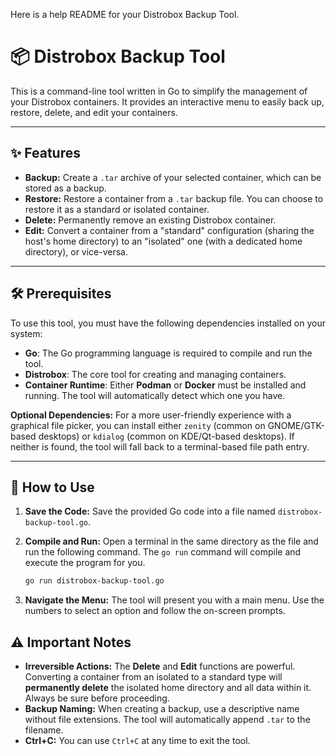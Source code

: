 Here is a help README for your Distrobox Backup Tool.

# 📦 Distrobox Backup Tool

This is a command-line tool written in Go to simplify the management of your Distrobox containers. It provides an interactive menu to easily back up, restore, delete, and edit your containers.

-----

## ✨ Features

  * **Backup:** Create a `.tar` archive of your selected container, which can be stored as a backup.
  * **Restore:** Restore a container from a `.tar` backup file. You can choose to restore it as a standard or isolated container.
  * **Delete:** Permanently remove an existing Distrobox container.
  * **Edit:** Convert a container from a "standard" configuration (sharing the host's home directory) to an "isolated" one (with a dedicated home directory), or vice-versa.

-----

## 🛠️ Prerequisites

To use this tool, you must have the following dependencies installed on your system:

  * **Go**: The Go programming language is required to compile and run the tool.
  * **Distrobox**: The core tool for creating and managing containers.
  * **Container Runtime**: Either **Podman** or **Docker** must be installed and running. The tool will automatically detect which one you have.

**Optional Dependencies:**
For a more user-friendly experience with a graphical file picker, you can install either `zenity` (common on GNOME/GTK-based desktops) or `kdialog` (common on KDE/Qt-based desktops). If neither is found, the tool will fall back to a terminal-based file path entry.

-----

## 🚀 How to Use

1.  **Save the Code:** Save the provided Go code into a file named `distrobox-backup-tool.go`.

2.  **Compile and Run:** Open a terminal in the same directory as the file and run the following command. The `go run` command will compile and execute the program for you.

    ```sh
    go run distrobox-backup-tool.go
    ```

3.  **Navigate the Menu:** The tool will present you with a main menu. Use the numbers to select an option and follow the on-screen prompts.

## ⚠️ Important Notes

  * **Irreversible Actions:** The **Delete** and **Edit** functions are powerful. Converting a container from an isolated to a standard type will **permanently delete** the isolated home directory and all data within it. Always be sure before proceeding.
  * **Backup Naming:** When creating a backup, use a descriptive name without file extensions. The tool will automatically append `.tar` to the filename.
  * **Ctrl+C:** You can use `Ctrl+C` at any time to exit the tool.
